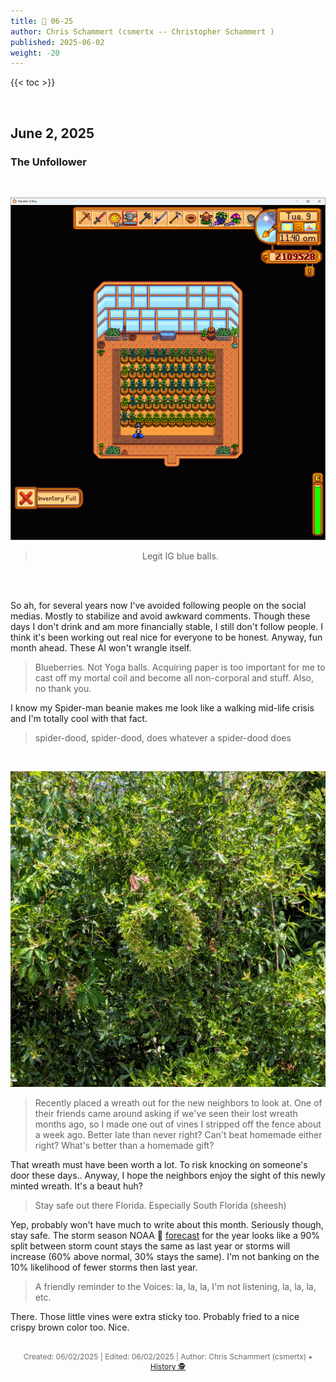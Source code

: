 ```yaml
---
title: 📁 06-25
author: Chris Schammert (csmertx -- Christopher Schammert )
published: 2025-06-02
weight: -20
---
```


<!-- The content of this website was written by Christopher Schammert aka Chris Schammert -->

<!--more-->

{{< toc >}}

<br />

## June 2, 2025
### The Unfollower

<br />
<div style="text-align: center;">

![Photo](/Blog/daynight/2025/images/Screenshot%202025-05-19%20232336.png "Stardew Valley greenhouse - My character's inventory is full and is standing in between two thigh-high blueberries")

> Legit IG blue balls.

<br />

</div><br />

So ah, for several years now I've avoided following people on the social medias. Mostly to stabilize and avoid awkward comments. Though these days I don't drink and am more financially stable, I still don't follow people. I think it's been working out real nice for everyone to be honest. Anyway, fun month ahead. These AI won't wrangle itself.

> Blueberries. Not Yoga balls. Acquiring paper is too important for me to cast off my mortal coil and become all non-corporal and stuff. Also, no thank you.

I know my Spider-man beanie makes me look like a walking mid-life crisis and I'm totally cool with that fact.

> spider-dood, spider-dood, does whatever a spider-dood does

<br />

![Photo](/Blog/daynight/2025/images/PXL_20250525_165224565.NIGHT~2.jpg "Stardew Valley greenhouse - My character's inventory is full and is standing in between two thigh-high blueberries")

> Recently placed a wreath out for the new neighbors to look at. One of their friends came around asking if we've seen their lost wreath months ago, so I made one out of vines I stripped off the fence about a week ago. Better late than never right? Can't beat homemade either right? What's better than a homemade gift?

That wreath must have been worth a lot. To risk knocking on someone's door these days.. Anyway, I hope the neighbors enjoy the sight of this newly minted wreath. It's a beaut huh?

> Stay safe out there Florida. Especially South Florida (sheesh)

Yep, probably won't have much to write about this month. Seriously though, stay safe. The storm season NOAA 🔗 [forecast](https://www.youtube.com/watch?v=bNGtqwdXtpA "YouTube | CNN - National Hurricane Center warns this is the chance of an above-normal season") for the year looks like a 90% split between storm count stays the same as last year or storms will increase (60% above normal, 30% stays the same). I'm not banking on the 10% likelihood of fewer storms then last year.

> A friendly reminder to the Voices: la, la, la, I'm not listening, la, la, la, etc.

There. Those little vines were extra sticky too. Probably fried to a nice crispy brown color too. Nice.

<br />

<div style="text-align: center; font-size:12px; color:dimgray">
    Created: 06/02/2025 | Edited: 06/02/2025 | Author: Chris Schammert (csmertx) • 
    <a href="https://github.com/csmertx/csmertx.github.io/commits/main/content/Blog/daynight/2025/0625.md"
       title="Github.com | csmertx \ csmertx.github.io \ commits \ main \ content \ Blog \ Day & Night \ 2025 \ 06-2025">
       History 🕵️
    </a>
</div>